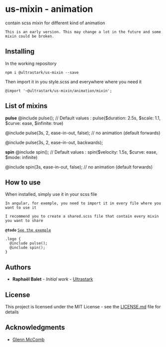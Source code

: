 # us-mixin - animation

contain scss mixin for different kind of animation

`This is an early version. This may change a lot in the future and some mixin could be broken.`

## Installing

In the working repository

```
npm i @ultrastark/us-mixin --save
```

Then import it in you style.scss and everywhere where you need it

```
@import '~@ultrastark/us-mixin/animation/mixin';
```

## List of mixins

**pulse**
@include pulse(); // Default values : pulse($duration: 2.5s, $scale: 1.1, $curve: ease, $infinite: true)

@include pulse(3s, 2, ease-in-out, false); // no animation (default forwards)

@include pulse(3s, 2, ease-in-out, backwards);

**spin**
@include spin(); // Default values : spin($velocity: 1.5s, $curve: ease, \$mode: infinite)

@include spin(3s, ease-in-out, false); // no animation (default forwards)

## How to use

When installed, simply use it in your scss file

`In angular, for exemple, you need to import it in every file where you want to use it`

`I recommend you to create a shared.scss file that contain every mixin you want to share`

**`@todo`** [`See the exemple`](https://github.com/rbalet/us-mixin)

```
.logo {
  @include pulse();
  @include spin();
}
```

## Authors

- **Raphaël Balet** - _Initial work_ - [Ultrastark](https://ultrastark.ch)

## License

This project is licensed under the MIT License - see the [LICENSE.md](LICENSE.md) file for details

## Acknowledgments

- [Glenn McComb](https://glennmccomb.com/articles/creating-smooth-sequential-animations-with-sass/)
